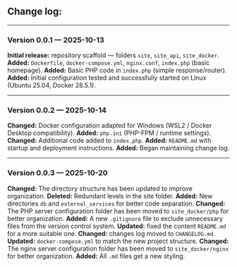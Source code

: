## Change log: 
---
### Version 0.0.1 — 2025-10-13

**Initial release:** repository scaffold — folders `site`, `site_api`, `site_docker`.
**Added:** `Dockerfile`, `docker-compose.yml`, `nginx.conf`, `index.php` (basic homepage).
**Added:** Basic PHP code in `index.php` (simple response/router).
**Added:** Initial configuration tested and successfully started on Linux (Ubuntu 25.04, Docker 28.5.1). 

---
### Version 0.0.2 — 2025-10-14

**Changed:** Docker configuration adapted for Windows (WSL2 / Docker Desktop compatibility).
**Added:** `php.ini` (PHP-FPM / runtime settings).
**Changed:** Additional code added to `index.php`.
**Added:** `README.md` with startup and deployment instructions.
**Added:** Began maintaining change log.

---
### Version 0.0.3 — 2025-10-20

**Changed:** The directory structure has been updated to improve organization.
**Deleted:** Redundant levels in the site folder.
**Added:** New directories `db` and `external_services` for better code separation.
**Changed:** The PHP server configuration folder has been moved to `site_docker/php` for better organization.
**Added:** A new `.gitignore` file to exclude unnecessary files from the version control system.
**Updated:** fixed the content `README.md `for a more suitable one.
**Changed:** changes log moved to `CHANGELOG.md`.
**Updated:** `docker-compose.yml` to match the new project structure.
**Changed:** The nginx server configuration folder has been moved to `site_docker/nginx` for better organization.
**Added:** All `.md` files get a new styling.